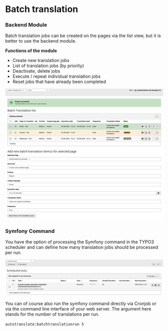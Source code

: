 # Batch translation

### Backend Module

Batch translation jobs can be created on the pages via the list view, but it is better to use the backend module.

**Functions of the module**
- Create new translation jobs
- List of translation jobs (by priority)
- Deactivate, delete jobs
- Execute / repeat individual translation jobs
- Reset jobs that have already been completed

![DeepL](../Images/BatchTranslationBackend.png)

### Symfony Command

You have the option of processing the Symfony command in the TYPO3 scheduler and can define how many translation jobs should be processed per run.

![DeepL](../Images/BatchTranslationCommand.png)

You can of course also run the symfony command directly via Cronjob or via the command line interface of your web server.
The argument here stands for the number of translations per run.

```autotranslate:batchtranslationrun 5```
